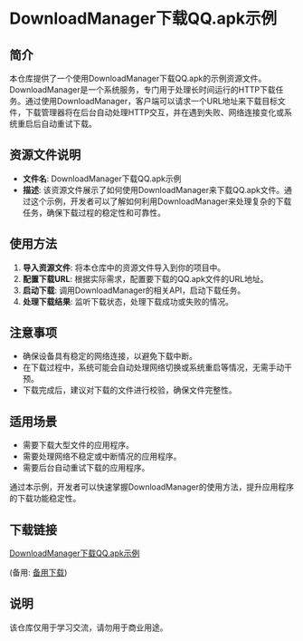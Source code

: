 # DownloadManager下载QQ.apk示例

## 简介

本仓库提供了一个使用DownloadManager下载QQ.apk的示例资源文件。DownloadManager是一个系统服务，专门用于处理长时间运行的HTTP下载任务。通过使用DownloadManager，客户端可以请求一个URL地址来下载目标文件，下载管理器将在后台自动处理HTTP交互，并在遇到失败、网络连接变化或系统重启后自动重试下载。

## 资源文件说明

- **文件名**: DownloadManager下载QQ.apk示例
- **描述**: 该资源文件展示了如何使用DownloadManager来下载QQ.apk文件。通过这个示例，开发者可以了解如何利用DownloadManager来处理复杂的下载任务，确保下载过程的稳定性和可靠性。

## 使用方法

1. **导入资源文件**: 将本仓库中的资源文件导入到你的项目中。
2. **配置下载URL**: 根据实际需求，配置要下载的QQ.apk文件的URL地址。
3. **启动下载**: 调用DownloadManager的相关API，启动下载任务。
4. **处理下载结果**: 监听下载状态，处理下载成功或失败的情况。

## 注意事项

- 确保设备具有稳定的网络连接，以避免下载中断。
- 在下载过程中，系统可能会自动处理网络切换或系统重启等情况，无需手动干预。
- 下载完成后，建议对下载的文件进行校验，确保文件完整性。

## 适用场景

- 需要下载大型文件的应用程序。
- 需要处理网络不稳定或中断情况的应用程序。
- 需要后台自动重试下载的应用程序。

通过本示例，开发者可以快速掌握DownloadManager的使用方法，提升应用程序的下载功能稳定性。

## 下载链接
[DownloadManager下载QQ.apk示例](https://pan.quark.cn/s/fe10f03ad325) 

(备用: [备用下载](https://pan.baidu.com/s/193Vk7V48YuJelpcqIO0Lrg?pwd=1234))

## 说明

该仓库仅用于学习交流，请勿用于商业用途。
